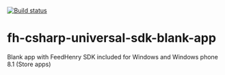 [![Build status](https://ci.appveyor.com/api/projects/status/m9c2wbbxh7hlghn8?svg=true)](https://ci.appveyor.com/project/edewit/fh-csharp-universal-sdk-blank-app)

fh-csharp-universal-sdk-blank-app
=================================

Blank app with FeedHenry SDK included for Windows and Windows phone 8.1 (Store apps) 
